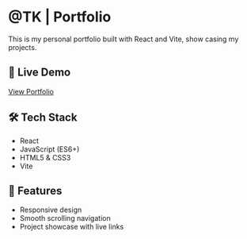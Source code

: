 # @TK | Portfolio

This is my personal portfolio built with React and Vite, show casing my projects.

## 🔗 Live Demo
[View Portfolio](https://tk-portfolio-dev.netlify.app)

## 🛠 Tech Stack
- React
- JavaScript (ES6+)
- HTML5 & CSS3
- Vite

## 📂 Features
- Responsive design
- Smooth scrolling navigation
- Project showcase with live links
